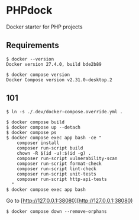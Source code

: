 # PHPdock

Docker starter for PHP projects

## Requirements

```shell
$ docker --version
Docker version 27.4.0, build bde2b89

$ docker compose version
Docker Compose version v2.31.0-desktop.2
```

## 101

```shell
$ ln -s ./.dev/docker-compose.override.yml .

$ docker compose build
$ docker compose up --detach
$ docker compose ps
$ docker compose exec app bash -ce "
    composer install
    composer run-script build
    chown -R $(id -u):$(id -g) .
    composer run-script vulnerability-scan
    composer run-script format-check
    composer run-script lint-check
    composer run-script unit-tests
    composer run-script http-api-tests
  "
$ docker compose exec app bash
```

Go to [http://127.0.0.1:38080](http://127.0.0.1:38080)

```shell
$ docker compose down --remove-orphans
```

